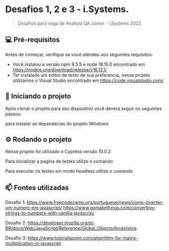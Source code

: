 # Desafios 1, 2 e 3 - i.Systems.

> Desafios para vaga de Analista QA Júnior - i.Systems 2022.

## 💻 Pré-requisitos

Antes de começar, verifique se você atendeu aos seguintes requisitos:
<!---Estes são apenas requisitos de exemplo. Adicionar, duplicar ou remover conforme necessário--->
* Você instalou a versão npm 8.5.5 e node 16.15.0 encontrado em https://nodejs.org/download/release/v16.13.1/
* Ter instalado um editor de texto de sua preferencia, nesse projeto utilizamos o Visual Studio encontrado em https://code.visualstudio.com/

## 🚀 Iniciando o projeto

Após clonar o projeto para seu dispositivo você devera seguir os seguintes passos:

para instalar as dependecias do projeto Windows:

<npm install>

## ⚙️ Rodando o projeto

Nesse projeto foi utilizado o Cypress versão 10.0.2

Para inicializar a pagina de testes utilize o comando <npm run cypress:open>
  
Para executar os testes em modo headless utilize o comando <npm run cypress:run>

## 📫 Fontes utilizadas
  Desafio 1:
https://www.freecodecamp.org/portuguese/news/como-inverter-um-numero-em-javascript/
https://www.gomakethings.com/converting-strings-to-numbers-with-vanilla-javascrip/
  
  Desafio 2:
https://developer.mozilla.org/pt-BR/docs/Web/JavaScript/Reference/Global_Objects/Array/slice
  
  Desafio 3:
https://www.tutorialspoint.com/algorithm-for-matrix-multiplication-in-javascript
